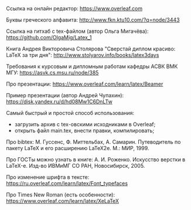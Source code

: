 Ссылка на онлайн редактор: https://www.overleaf.com

Буквы греческого алфавита: http://www.fkn.ktu10.com/?q=node/3443

Ссылка на гитхаб с tex-файлом (автор Ольга Мигачёва): https://github.com/OlgaMig/Latex_1 

Книга Андрея Викторовича Столярова "Сверстай диплом красиво: LaTeX за три дня": http://www.stolyarov.info/books/latex3days

Требования к курсовым и дипломным работам кафедры АСВК ВМК МГУ: https://asvk.cs.msu.ru/node/385

Про презентации: https://www.overleaf.com/learn/latex/Beamer

Пример презентации (автор Андрей Чупахин): https://disk.yandex.ru/d/hd08Mw1C6DnLTw 

Самый быстрый и простой способ использования:
- загрузить архив с tex-овскими исходниками в Overleaf;
- открыть файл main.tex, внести правки, компилировать;

Про bibtex: М. Гуссенс, Ф. Миттельбах, А. Самарин. Путеводитель по пакету LaTeX и его расширению LaTeX2e. М.: МИР, 1999.

Про ГОСТы можно узнать в книге: А. И. Роженко. Искусство верстки в LaTeX-е. Изд-во ИВМиМГ СО РАН, Новосибирск, 2005.

Про изменение шрифта в тексте: https://ru.overleaf.com/learn/latex/Font_typefaces

Про Times New Roman (есть особенности): https://www.overleaf.com/learn/latex/XeLaTeX

